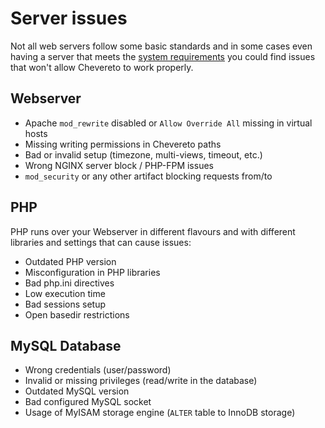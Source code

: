 # Server issues

Not all web servers follow some basic standards and in some cases even having a server that meets the [system requirements](../server/requirements.md) you could find issues that won't allow Chevereto to work properly.

## Webserver

- Apache `mod_rewrite` disabled or `Allow Override All` missing in virtual hosts
- Missing writing permissions in Chevereto paths
- Bad or invalid setup (timezone, multi-views, timeout, etc.)
- Wrong NGINX server block / PHP-FPM issues
- `mod_security` or any other artifact blocking requests from/to

## PHP

PHP runs over your Webserver in different flavours and with different libraries and settings that can cause issues:

- Outdated PHP version
- Misconfiguration in PHP libraries
- Bad php.ini directives
- Low execution time
- Bad sessions setup
- Open basedir restrictions

## MySQL Database

- Wrong credentials (user/password)
- Invalid or missing privileges (read/write in the database)
- Outdated MySQL version
- Bad configured MySQL socket
- Usage of MyISAM storage engine (`ALTER` table to InnoDB storage)
